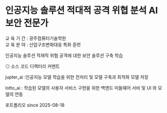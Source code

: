 # 인공지능 솔루션 적대적 공격 위협 분석 AI보안 전문가  
교 육 기 간 : 광주컴퓨터기술학원  
교 육 분 야 : 산업구조변화대응 특화 훈련  

인공지능 솔루션 적재적 위협 공격에 대한 보안 솔루션 구축 학습  

◎ 소스 코드 디렉터리 커멘트  

jupter_ai :인공지능 모델 학습을 위한 전처리 및 모델 구축과 최적화 모델 저장  

lotto_ai : 학습된 모델의 사용자 서비스 구현을 위한 백앤드 미들웨어 서비 및 UI 와 모델의 연동  

포트폴리오 since 2025-08-18    
